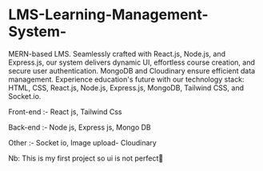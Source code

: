 # LMS-Learning-Management-System-
 MERN-based LMS. Seamlessly crafted with React.js, Node.js, and Express.js, our system delivers dynamic UI, effortless course creation, and secure user authentication. MongoDB and Cloudinary ensure efficient data management. Experience education's future with our technology stack: HTML, CSS, React.js, Node.js, Express.js, MongoDB, Tailwind CSS, and Socket.io.



 Front-end :-
 React js,
 Tailwind Css
 
 
 Back-end :-
 Node js,
 Express js,
 Mongo DB

 Other :-
 Socket io,
 Image upload- Cloudinary

 
 Nb: This is my first project so ui is not perfect🙌

